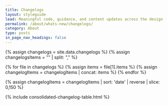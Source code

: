 ```yaml
---
title: Changelogs
layout: styleguide
lead: Meaningful code, guidance, and content updates across the design system
permalink: /about/whats-new/changelogs/
category: About
type: posts
in_page_nav_headings: false
---
```


{% assign changelogs = site.data.changelogs %}
{% assign changelogsItems = "" | split: "," %}

{% for file in changelogs %}
  {% assign items = file[1].items %}
  {% assign changelogItems = changelogItems | concat: items %}
{% endfor %}

{% assign changelogItems = changelogItems | sort: 'date' | reverse | slice: 0,150 %}

<div class="width-desktop">
  {% include consolidated-changelog-table.html %}
</div>
